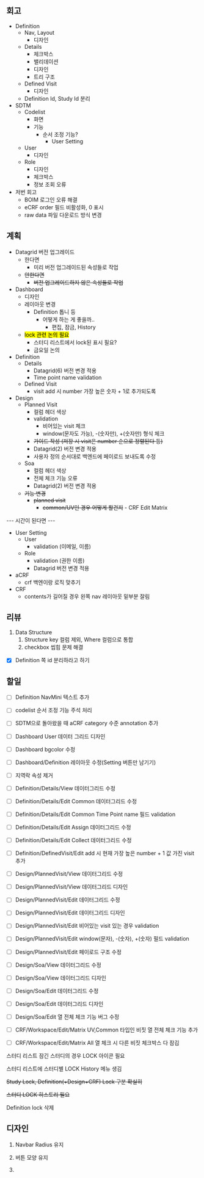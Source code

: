 ## 회고

- Definition
  - Nav, Layout
    - 디자인
  - Details
    - 체크박스
    - 밸리데이션
    - 디자인
    - 트리 구조
  - Defined Visit
    - 디자인
  - Definition Id, Study Id 분리
- SDTM
  - Codelist
    - 화면
    - 기능
      - 순서 조정 기능?
        - User Setting 
  - User
    - 디자인
  - Role
    - 디자인
    - 체크박스
    - 정보 조회 오류
- 저번 회고
  - BOIM 로그인 오류 해결
  - eCRF order 필드 비활성화, 0 표시
  - raw data 파일 다운로드 방식 변경

## 계획

- Datagrid 버전 업그레이드
  - 한다면
    - 미리 버전 업그레이드된 속성들로 작업
  - ~~안한다면~~
    - ~~버전 업그레이드하지 않은 속성들로 작업~~
- Dashboard
  - 디자인
  - 레이아웃 변경
    - Definition 톱니 등
      - 어떻게 하는 게 좋을까..
        - 편집, 잠금, History
  - <mark>lock 관련 논의 필요</mark>
    - 스터디 리스트에서 lock된 표시 필요?
    - 금요일 논의
- Definition
  - Details
    - Datagrid(6) 버전 변경 적용
    - Time point name validation
  - Defined Visit
    - visit add 시 number 가장 높은 숫자 + 1로 추가되도록
- Design
  - Planned Visit
    - 컬럼 헤더 색상
    - validation
      - 비어있는 visit 체크
      - window(문자도 가능), -(숫자만), +(숫자만) 형식 체크
    - ~~가이드 작성 (저장 시 visit은 number 순으로 정렬된다 등)~~
    - Datagrid(2) 버전 변경 적용
    - 사용자 정의 순서대로 백엔드에 페이로드 보내도록 수정
  - Soa
    - 컬럼 헤더 색상
    - 전체 체크 기능 오류
    - Datagrid(2) 버전 변경 적용
  - ~~기능 변경~~
    - ~~planned visit~~
      - ~~common/UV인 경우 어떻게 할건지~~ - CRF Edit Matrix

--- 시간이 된다면 ---

- User Setting
  - User
    - validation (이메일, 이름)
  - Role
    - validation (권한 이름)
    - Datagrid 버전 변경 적용
- aCRF
  - crf 백엔이랑 로직 맞추기
- CRF 
  - contents가 길어질 경우 왼쪽 nav 레이아웃 밑부분 잘림

## 리뷰

1. Data Structure
   1. Structure key 컬럼 제외, Where 컬럼으로 통합
   2. checkbox 씹힘 문제 해결
- [x] Definition 쪽 id 분리하라고 하기 

## 할일

- [ ] Definition NavMini 텍스트 추가
- [ ] codelist 순서 조정 기능 주석 처리
- [ ] SDTM으로 돌아왔을 때 aCRF category 수준 annotation 추가
- [ ] Dashboard User 데이터 그리드 디자인
- [ ] Dashboard bgcolor 수정
- [ ] Dashboard/Definition 레이아웃 수정(Setting 버튼만 남기기)
- [ ] 지역락 속성 제거
- [ ] Definition/Details/View 데이터그리드 수정
- [ ] Definition/Details/Edit Common 데이터그리드 수정
- [ ] Definition/Details/Edit Common Time Point name 필드 validation
- [ ] Definition/Details/Edit Assign 데이터그리드 수정
- [ ] Definition/Details/Edit Collect 데이터그리드 수정
- [ ] Definition/DefinedVisit/Edit add 시 현재 가장 높은 number + 1 값 가진 visit 추가
- [ ] Design/PlannedVisit/View 데이터그리드 수정
- [ ] Design/PlannedVisit/View 데이터그리드 디자인
- [ ] Design/PlannedVisit/Edit 데이터그리드 수정
- [ ] Design/PlannedVisit/Edit 데이터그리드 디자인
- [ ] Design/PlannedVisit/Edit 비어있는 visit 있는 경우 validation
- [ ] Design/PlannedVisit/Edit window(문자), -(숫자), +(숫자) 필드 validation
- [ ] Design/PlannedVisit/Edit 페이로드 구조 수정
- [ ] Design/Soa/View 데이터그리드 수정
- [ ] Design/Soa/View 데이터그리드 디자인
- [ ] Design/Soa/Edit 데이터그리드 수정
- [ ] Design/Soa/Edit 데이터그리드 디자인
- [ ] Design/Soa/Edit 열 전체 체크 기능 버그 수정

- [ ] CRF/Workspace/Edit/Matrix UV,Common 타입인 비짓 열 전체 체크 기능 추가
- [ ] CRF/Workspace/Edit/Matrix All 열 체크 시 다른 비짓 체크박스 다 잠김

스터디 리스트 잠긴 스터디의 경우 LOCK 아이콘 필요

스터디 리스트에 스터디별 LOCK History 메뉴 생김 

~~Study Lock, Definition(+Design+CRF) Lock 구분 확실히~~

~~스터디 LOCK 히스토리 필요~~

Definition lock 삭제

## 디자인

1. Navbar Radius 유지

2. 버튼 모양 유지

3. 